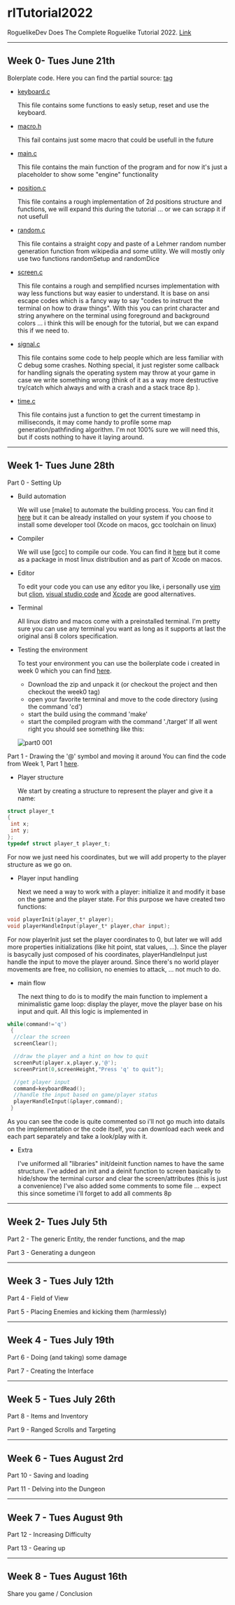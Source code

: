 # rlTutorial2022
RoguelikeDev Does The Complete Roguelike Tutorial 2022. [Link](https://www.reddit.com/r/roguelikedev/comments/vhfsda/roguelikedev_does_the_complete_roguelike_tutorial/)

- - -
## Week 0- Tues June 21th
Bolerplate code. Here you can find the partial source: [tag](https://github.com/samelinux/rlTutorial2022/releases/tag/week0)

- [keyboard.c](keyboard.c)

  This file contains some functions to easly setup, reset and use the keyboard.

- [macro.h](macro.h)

  This fail contains just some macro that could be usefull in the future

- [main.c](main.c)

  This file contains the main function of the program and for now it's just a placeholder to show some "engine" functionality

- [position.c](position.c)

  This file contains a rough implementation of 2d positions structure and functions, we will expand this during the tutorial ... or we can scrapp it if not usefull

- [random.c](random.c)

  This file contains a straight copy and paste of a Lehmer random number generation function from wikipedia and some utility. We will mostly only use two functions randomSetup and randomDice

- [screen.c](screen.c)

  This file contains a rough and semplified ncurses implementation with way less functions but way easier to understand. It is base on ansi escape codes which is a fancy way to say "codes to instruct the terminal on how to draw things". With this you can print character and string anywhere on the terminal using foreground and background colors ... i think this will be enough for the tutorial, but we can expand this if we need to.

- [signal.c](signal.c)

  This file contains some code to help people which are less familiar with C debug some crashes. Nothing special, it just register some callback for handling signals the operating system may throw at your game in case we write something wrong (think of it as a way more destructive try/catch which always and with a crash and a stack trace 8p ).

- [time.c](time.c)

  This file contains just a function to get the current timestamp in milliseconds, it may come handy to profile some map generation/pathfinding algorithm. I'm not 100% sure we will need this, but if costs nothing to have it laying around.

- - -
## Week 1- Tues June 28th
Part 0 - Setting Up

  - Build automation

    We will use [make] to automate the building process. You can find it [here](https://www.gnu.org/software/make/) but it can be already installed on your system if you choose to install some developer tool (Xcode on macos, gcc toolchain on linux)

  - Compiler

    We will use [gcc] to compile our code. You can find it [here](https://gcc.gnu.org/install/) but it come as a package in most linux distribution and as part of Xcode on macos.

  - Editor

    To edit your code you can use any editor you like, i personally use [vim](https://www.vim.org/) but [clion](https://www.jetbrains.com/clion/), [visual studio code](https://code.visualstudio.com/) and [Xcode](https://developer.apple.com/xcode/) are good alternatives.

  - Terminal

    All linux distro and macos come with a preinstalled terminal. I'm pretty sure you can use any terminal you want as long as it supports at last the original ansi 8 colors specification.

 - Testing the environment

   To test your environment you can use the boilerplate code i created in week 0 which you can find [here](https://github.com/samelinux/rlTutorial2022/releases/tag/week0).
   - Download the zip and unpack it (or checkout the project and then checkout the week0 tag)
   - open your favorite terminal and move to the code directory (using the command 'cd')
   - start the build using the command 'make'
   - start the compiled program with the command './target'
   If all went right you should see something like this:
   
   ![part0 001](https://github.com/samelinux/rlTutorial2022/raw/3a43ec5a247e7e739a9fb36c2311e7a461d58729/images/part0_001.png "Part 0 screenshot")

Part 1 - Drawing the '@' symbol and moving it around
You can find the code from Week 1, Part 1 [here](https://github.com/samelinux/rlTutorial2022/releases/tag/week1part1).

- Player structure

  We start by creating a structure to represent the player and give it a name:
```c
struct player_t
{
 int x;
 int y;
};
typedef struct player_t player_t;
```
  
  For now we just need his coordinates, but we will add property to the player structure as we go on.

- Player input handling

  Next we need a way to work with a player: initialize it and modify it base on the game and the player state. For this purpose we have created two functions:
```c
void playerInit(player_t* player);
void playerHandleInput(player_t* player,char input);
```
  For now playerInit just set the player coordinates to 0, but later we will add more properties initializations (like hit point, stat values, ...).
  Since the player is basycally just composed of his coordinates, playerHandleInput just handle the input to move the player around.
  Since there's no world player movements are free, no collision, no enemies to attack, ... not much to do.

- main flow

  The next thing to do is to modify the main function to implement a minimalistic game loop: display the player, move the player base on his input and quit.
  All this logic is implemented in
```c
while(command!='q')
 {
  //clear the screen
  screenClear();

  //draw the player and a hint on how to quit
  screenPut(player.x,player.y,'@');
  screenPrint(0,screenHeight,"Press 'q' to quit");

  //get player input
  command=keyboardRead();
  //handle the input based on game/player status
  playerHandleInput(&player,command);
 }
```
  As you can see the code is quite commented so i'll not go much into datails on the implementation or the code itself, you can download each week and each part separately and take a look/play with it.

- Extra

  I've uniformed all "libraries" init/deinit function names to have the same structure.
  I've added an init and a deinit function to screen basically to hide/show the terminal cursor and clear the screen/attributes (this is just a convenience)
  I've also added some comments to some file ... expect this since sometime i'll forget to add all comments 8p

- - -
## Week 2- Tues July 5th
Part 2 - The generic Entity, the render functions, and the map

Part 3 - Generating a dungeon

- - -
## Week 3 - Tues July 12th
Part 4 - Field of View

Part 5 - Placing Enemies and kicking them (harmlessly)

- - -
## Week 4 - Tues July 19th
Part 6 - Doing (and taking) some damage

Part 7 - Creating the Interface

- - -
## Week 5 - Tues July 26th
Part 8 - Items and Inventory

Part 9 - Ranged Scrolls and Targeting

- - -
## Week 6 - Tues August 2rd
Part 10 - Saving and loading

Part 11 - Delving into the Dungeon

- - -
## Week 7 - Tues August 9th
Part 12 - Increasing Difficulty

Part 13 - Gearing up

- - -
## Week 8 - Tues August 16th
Share you game / Conclusion
